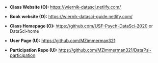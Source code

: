 * **Class Website (O):**
  https://wiernik-datasci.netlify.com/

* **Book website (O):**
  https://wiernik-datasci-guide.netlify.com/


* **Class Homepage (O):**
  https://github.com/USF-Psych-DataSci-2020 
  or
  DataSci-home 


* **User Page (U):**
  https://github.com/MZimmerman321

* **Participation Repo (U):**
  https://github.com/MZimmerman321/DataPsi-participation
  
